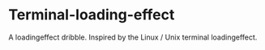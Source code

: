 # Terminal-loading-effect

A loadingeffect dribble. Inspired by the Linux / Unix terminal loadingeffect. 
